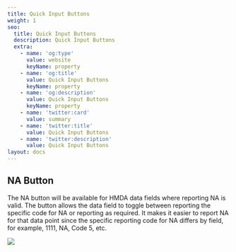 ```yaml
---
title: Quick Input Buttons
weight: 1
seo:
  title: Quick Input Buttons
  description: Quick Input Buttons
  extra:
    - name: 'og:type'
      value: website
      keyName: property
    - name: 'og:title'
      value: Quick Input Buttons
      keyName: property
    - name: 'og:description'
      value: Quick Input Buttons
      keyName: property
    - name: 'twitter:card'
      value: summary
    - name: 'twitter:title'
      value: Quick Input Buttons
    - name: 'twitter:description'
      value: Quick Input Buttons
layout: docs
---
```

## NA Button

The NA button will be available for HMDA data fields where reporting NA is valid. The button allows the data field to toggle between reporting the specific code for NA or reporting as required. It makes it easier to report NA for that data point since the specific reporting code for NA differs by field, for example, 1111, NA, Code 5, etc.

![](/images/NA%20Button.png)
